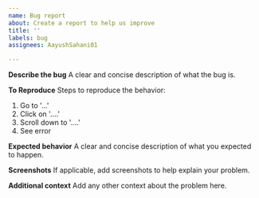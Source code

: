 ```yaml
---
name: Bug report
about: Create a report to help us improve
title: ''
labels: bug
assignees: AayushSahani01

---
```


**Describe the bug**
A clear and concise description of what the bug is.

**To Reproduce**
Steps to reproduce the behavior:
1. Go to '...'
2. Click on '....'
3. Scroll down to '....'
4. See error

**Expected behavior**
A clear and concise description of what you expected to happen.

**Screenshots**
If applicable, add screenshots to help explain your problem.
 

**Additional context**
Add any other context about the problem here.
